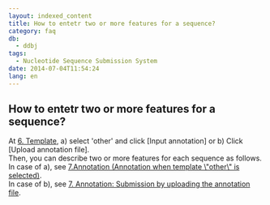 ```yaml
---
layout: indexed_content
title: How to entetr two or more features for a sequence?
category: faq
db:
  - ddbj
tags: 
  - Nucleotide Sequence Submission System
date: 2014-07-04T11:54:24
lang: en
---
```


## How to entetr two or more features for a sequence?

<p>At <a href=\"/ddbj/websub-help-e.html#flow-6\">6. Template</a>, a) select 'other' and click [Input annotation] or b) Click [Upload annotation file]. <br>Then, you can describe two or more features for each sequence as follows. <br>In case of a), see <a href=\"/ddbj/websub-help-e.html#flow-7-2\">7.Annotation (Annotation when template \"other\" is selected)</a>. <br>In case of b), see <a href=\"/ddbj/websub-help-e.html#flow-7-6\">7. Annotation: Submission by uploading the annotation file</a>. </p>